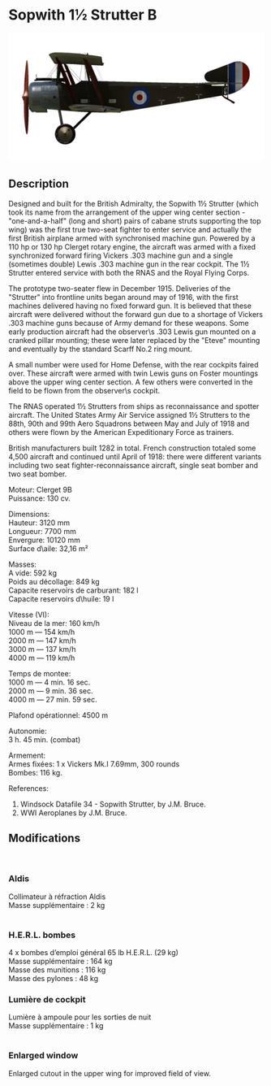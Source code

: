 # Sopwith 1½ Strutter B  
  
![sopstrutterb](../images/sopstrutterb.png)  
  
## Description  
  
Designed and built for the British Admiralty, the Sopwith 1½ Strutter (which took its name from the arrangement of the upper wing center section - "one-and-a-half" (long and short) pairs of cabane struts supporting the top wing) was the first true two-seat fighter to enter service and actually the first British airplane armed with synchronised machine gun. Powered by a 110 hp or 130 hp Clerget rotary engine, the aircraft was armed with a fixed synchronized forward firing Vickers .303 machine gun and a single (sometimes double) Lewis .303 machine gun in the rear cockpit. The 1½ Strutter entered service with both the RNAS and the Royal Flying Corps.  
  
The prototype two-seater flew in December 1915. Deliveries of the "Strutter" into frontline units began around may of 1916, with the first machines delivered having no fixed forward gun. It is believed that these aircraft were delivered without the forward gun due to a shortage of Vickers .303 machine guns because of Army demand for these weapons. Some early production aircraft had the observer\s .303 Lewis gun mounted on a cranked pillar mounting; these were later replaced by the "Eteve" mounting and eventually by the standard Scarff No.2 ring mount.  
  
A small number were used for Home Defense, with the rear cockpits faired over. These aircraft were armed with twin Lewis guns on Foster mountings above the upper wing center section. A few others were converted in the field to be flown from the observer\s cockpit.  
  
The RNAS operated 1½ Strutters from ships as reconnaissance and spotter aircraft. The United States Army Air Service assigned 1½ Strutters to the 88th, 90th and 99th Aero Squadrons between May and July of 1918 and others were flown by the American Expeditionary Force as trainers.  
  
British manufacturers built 1282 in total. French construction totaled some 4,500 aircraft and continued until April of 1918: there were different variants including two seat fighter-reconnaissance aircraft, single seat bomber and two seat bomber.  
  
  
Moteur: Clerget 9B  
Puissance: 130 cv.  
  
Dimensions:  
Hauteur: 3120 mm  
Longueur: 7700 mm  
Envergure: 10120 mm  
Surface d\aile: 32,16 m²  
  
Masses:  
A vide: 592 kg  
Poids au décollage: 849 kg  
Capacite reservoirs de carburant: 182 l  
Capacite reservoirs d\huile: 19 l  
  
Vitesse (VI):  
Niveau de la mer: 160 km/h  
1000 m — 154 km/h  
2000 m — 147 km/h  
3000 m — 137 km/h  
4000 m — 119 km/h  
  
Temps de montee:  
1000 m —  4 min. 16 sec.  
2000 m —  9 min. 36 sec.  
4000 m — 27 min. 59 sec.  
  
Plafond opérationnel: 4500 m  
  
Autonomie:  
3 h. 45 min. (combat)  
  
Armement:  
Armes fixées: 1 х Vickers Mk.I 7.69mm, 300 rounds  
Bombes: 116 kg.  
  
References:  
1) Windsock Datafile 34 - Sopwith Strutter, by J.M. Bruce.  
2) WWI Aeroplanes by J.M. Bruce.  
  
## Modifications  
  ﻿
  
### Aldis  
  
Collimateur à réfraction Aldis  
Masse supplémentaire : 2 kg  
  ﻿
  
### H.E.R.L. bombes  
  
4 x bombes d’emploi général 65 lb H.E.R.L. (29 kg)  
Masse supplémentaire : 164 kg  
Masse des munitions : 116 kg  
Masse des pylones : 48 kg  ﻿
  
### Lumière de cockpit  
  
Lumière à ampoule pour les sorties de nuit  
Masse supplémentaire : 1 kg  
  ﻿
  
### Enlarged window  
  
Enlarged cutout in the upper wing for improved field of view.  
